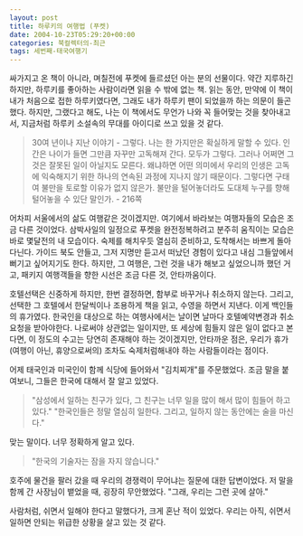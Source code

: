 ```yaml
---
layout: post
title: 하루키의 여행법 (푸켓)
date: 2004-10-23T05:29:20+00:00
categories: 북컬렉터의-최근
tags: 세번째-태국여행기
---
```

싸가지고 온 책이 아니라, 며칠전에 푸켓에 들르셨던 아는 분의 선물이다. 약간 지루하긴 하지만, 하루키를 좋아하는 사람이라면 읽을 수 밖에 없는 책. 읽는 동안, 만약에 이 책이 내가 처음으로 접한 하루키였다면, 그래도 내가 하루키 팬이 되었을까 하는 의문이 들곤 했다. 하지만, 그랬다고 해도, 나는 이 책에서도 무언가 나와 꼭 들어맞는 것을 찾아내고서, 지금처럼 하루키 소설속의 무대를 아이디로 쓰고 있을 것 같다.

<blockquote>30여 년이나 지난 이야기 - 그렇다. 나는 한 가지만은 확실하게 말할 수 있다. 인간은 나이가 들면 그만큼 자꾸만 고독해져 간다. 모두가 그렇다. 그러나 어쩌면 그것은 잘못된 일이 아닐지도 모른다. 왜냐하면 어떤 의미에서 우리의 인생은 고독에 익숙해지기 위한 하나의 연속된 과정에 지나지 않기 때문이다. 그렇다면 구태여 불만을 토로할 이유가 없지 않은가. 불만을 털어놓더라도 도대체 누구를 향해 털어놓을 수 있단 말인가. - 216쪽</blockquote>

어차피 서울에서의 삶도 여행같은 것이겠지만. 여기에서 바라보는 여행자들의 모습은 조금 다른 것이었다. 삼박사일의 일정으로 푸켓을 완전정복하려고 분주히 움직이는 모습은 바로 몇달전의 내 모습이다. 숙제를 해치우듯 열심히 준비하고, 도착해서는 바쁘게 돌아다닌다. 가이드 북도 안들고, 그저 지명만 듣고서 떠났던 경험이 있다고 내심 그들앞에서 뻐기고 싶어지기도 한다. 하지만, 그 여행은, 그런 것을 내가 해보고 싶었으니까 했던 거고, 패키지 여행객들을 향한 시선은 조금 다른 것, 안타까움이다.

호텔선택은 신중하게 하지만, 한번 결정하면, 함부로 바꾸거나 취소하지 않는다. 그리고, 선택한 그 호텔에서 한달씩이나 조용하게 책을 읽고, 수영을 하면서 지낸다. 이게 백인들의 휴가였다. 한국인을 대상으로 하는 여행사에서는 날이면 날마다 호텔예약변경과 취소요청을 받아야한다. 나로써야 상관없는 일이지만, 또 세상에 힘들지 않은 일이 없다고 본다면, 이 정도의 수고는 당연히 존재해야 하는 것이겠지만, 안타까운 점은, 우리가 휴가 (여행이 아닌, 휴양으로써의) 조차도 숙제처럼해내야 하는 사람들이라는 점이다.

어제 태국인과 미국인이 함께 식당에 들어와서 "김치찌개"를 주문했었다. 조금 말을 붙여보니, 그들은 한국에 대해서 잘 알고 있었다.

<blockquote>"삼성에서 일하는 친구가 있다, 그 친구는 너무 일을 많이 해서 많이 힘들어 하고 있다."
"한국인들은 정말 열심히 일한다. 그리고, 일하지 않는 동안에는 술을 마신다."</blockquote>

맞는 말이다. 너무 정확하게 알고 있다.

<blockquote>"한국의 기술자는 잠을 자지 않습니다."</blockquote>

호주에 물건을 팔러 갔을 때 우리의 경쟁력이 무어냐는 질문에 대한 답변이었다. 저 말을 함께 간 사장님이 뱉었을 때, 굉장히 무안했었다. "그래, 우리는 그런 곳에 살아."

사람처럼, 쉬면서 일해야 한다고 말했다가, 크게 혼난 적이 있었다. 우리는 아직, 쉬면서 일하면 안되는 위급한 상황을 살고 있는 것 같다.
